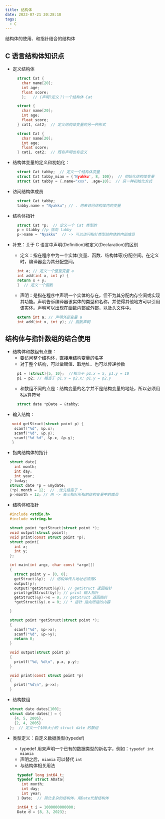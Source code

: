 ```yaml
---
title: 结构体
date: 2023-07-21 20:28:18
tags:
  - C
---
```


结构体的使用、和指针结合的结构体

<!--more-->

## C 语言结构体知识点

- 定义结构体

  ```C
    struct Cat {
      char name[20];
      int age;
      float score;
      };   // (声明?定义？)一个结构体 Cat

    struct {
      char name[20];
      int age;
      float score;
    } cat1, cat2;  // 定义结构体变量的另一种形式

    struct Cat {
      char name[20];
      int age;
      float score;
    } cat1, cat2;  // 既有声明也有定义

  ```

- 结构体变量的定义和初始化：
  ```C
    struct Cat tabby;  // 定义一个结构体变量
    struct Cat tabby_miao = {'Nyakku', 8, 100};  // 初始化结构体变量
    struct Cat tabby = {.name="xxx", .age=10};  // 另一种初始化方式
  ```
- 访问结构体成员
  ```C
    struct Cat tabby;
    tabby.name = "Nyakku"; // . 用来访问结构体内的变量
  ```
- 结构体指针
  ```C
    struct Cat *p;  // 定义一个 Cat 类型的
    p = &tabby //p 指向 tabby
    p->name = "Nyakku"  // -> 可以访问指针类型结构体的内部成员
  ```
- 补充：关于 C 语言中声明(Definition)和定义(Declaration)的区别
  - 定义：指在程序中为一个实体(变量、函数、结构体等)分配空间。在定义时，编译器会为其分配空间。
  ```C
    int a; // 定义一个整型变量 a
    int add(int x, int y) {
    return x + y;
    }  // 定义一个函数
  ```
  - 声明：是指在程序中声明一个实体的存在，但不为其分配内存空间或实现其功能。声明告诉编译器该实体的类型和名称，并使得其他地方可以引用该实体。声明可以出现在函数内部或外部，以及头文件中。
  ```C
    extern int a; // 声明外部变量 a
    int add(int x, int y); // 函数声明
  ```

## 结构体与指针数组的结合使用

- 结构体和数组有点像：
  - 要访问整个结构体，直接用结构变量的名字
  - 对于整个结构，可以做赋值、取地址、也可以传递参数
  ```C
    p1 = (struct){5, 10};  //相当于 p1.x = 5, p1.y = 10
    p1 = p2; // 相当于 p1.x = p2.x; p1.y = p2.y
  ```
  - 和数组不同的点是：结构变量的名字并不是结构变量的地址，所以必须用&运算符号
  ```C
    struct date *pDate = &tabby;
  ```
- 输入结构：

```C
   void getStruct(struct point p) {
    scanf("%d", &p.x);
    scanf("%d", &p.y);
    scanf("%d %d", &p.x, &p.y);
   }
```

- 指向结构体的指针

```C
  struct date{
    int month;
    int day;
    int year;
  } today;
  struct date *p = &mydate;
  (*p).month = 12;  // .优先级高于 *
  p->month = 12; // 用 -> 表示指针所指的结构变量中的成员
```

- 结构体和指针

```C
  #include <stdio.h>
  #include <string.h>

  struct point *getStruct(struct point *);
  void output(struct point);
  void print(const struct point *p);
  struct point{
    int x;
    int y;
  };

  int main(int argc, char const *argv[])
  {
    struct point y = {0, 0};
    getStruct(&y);  // 结构体传入地址必须用&
    output(y);
    output(*getStruct(&y)); // getStruct 返回指针
    print(getStruct(&y)); // print 输入指针
    getStruct(&y)->x = 0; // getStruct 返回指针
    *getStruct(&y).x = 0; // * 指针 指向所指的内容

  }

  struct point *getStruct(struct point *);
  {
    scanf("%d", &p->x);
    scanf("%d", &p->y);
    return 0;
  }

  void output(struct point p)
  {
    printf("%d, %d\n", p.x, p.y);
  }

  void print(const struct point *p)
  {
    print("%d\n", p->x);
  }
```

- 结构数组

```C
  struct date dates[100];
  struct date dates[] = {
    {4, 5, 2005},
    {2, 4, 2005}
  };  // 定义一个100大小的 struct date 的数组
```

- 类型定义：自定义数据类型(typedef)

  - typedef 用来声明一个已有的数据类型的新名字，例如：`typedef int miamia`
  - 声明之后，`miamia` 可以替代 `int`
  - 与结构体相关用法

  ```C
    typedef long int64_t;
    typedef struct AData{
      int month;
      int day;
      int year;
    } Date;  // 简化复杂的结构体，用Date代替结构体

    int64_t i = 1000000000000;
    Date d = {8, 3, 2023};
  ```
